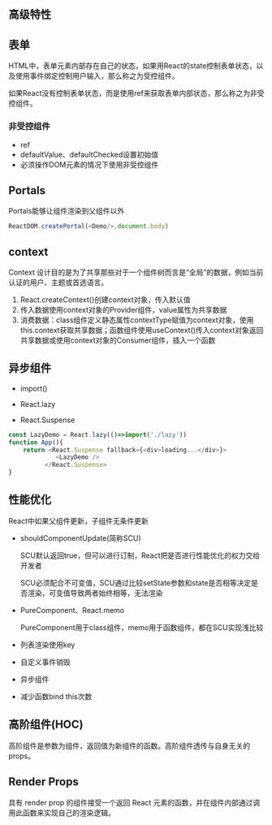 ## 高级特性

## 表单

HTML中，表单元素内部存在自己的状态，如果用React的state控制表单状态，以及使用事件绑定控制用户输入，那么称之为受控组件。

如果React没有控制表单状态，而是使用ref来获取表单内部状态，那么称之为非受控组件。

### 非受控组件

* ref
* defaultValue、defaultChecked设置初始值
* 必须操作DOM元素的情况下使用非受控组件

## Portals

Portals能够让组件渲染到父组件以外

```javascript
ReactDOM.createPortal(<Demo/>,document.body)
```

## context

Context 设计目的是为了共享那些对于一个组件树而言是“全局”的数据，例如当前认证的用户、主题或首选语言。

1. React.createContext()创建context对象，传入默认值
2. 传入数据使用context对象的Provider组件，value属性为共享数据
3. 消费数据：class组件定义静态属性contextType赋值为context对象，使用this.context获取共享数据；函数组件使用useContext()传入context对象返回共享数据或使用context对象的Consumer组件，插入一个函数

## 异步组件

* import()

* React.lazy
* React.Suspense

```javascript
const LazyDemo = React.lazy(()=>import('./lazy'))
function App(){
    return <React.Suspense fallback={<div>loading...</div>}>
             <LazyDemo />
          </React.Suspense>
}
```

## 性能优化

React中如果父组件更新，子组件无条件更新

* shouldComponentUpdate(简称SCU)

  SCU默认返回true，但可以进行订制，React把是否进行性能优化的权力交给开发者

  SCU必须配合不可变值，SCU通过比较setState参数和state是否相等决定是否渲染，可变值导致两者始终相等，无法渲染

* PureComponent、React.memo

  PureComponent用于class组件，memo用于函数组件，都在SCU实现浅比较

* 列表渲染使用key

* 自定义事件销毁

* 异步组件

* 减少函数bind this次数

## 高阶组件(HOC)

高阶组件是参数为组件，返回值为新组件的函数。高阶组件透传与自身无关的props。

## Render Props

具有 render prop 的组件接受一个返回 React 元素的函数，并在组件内部通过调用此函数来实现自己的渲染逻辑。